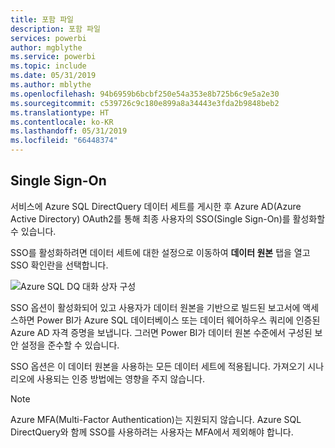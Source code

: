 ```yaml
---
title: 포함 파일
description: 포함 파일
services: powerbi
author: mgblythe
ms.service: powerbi
ms.topic: include
ms.date: 05/31/2019
ms.author: mblythe
ms.openlocfilehash: 94b6959b6bcbf250e54a353e8b725b6c9e5a2e30
ms.sourcegitcommit: c539726c9c180e899a8a34443e3fda2b9848beb2
ms.translationtype: HT
ms.contentlocale: ko-KR
ms.lasthandoff: 05/31/2019
ms.locfileid: "66448374"
---
```

## <a name="single-sign-on"></a>Single Sign-On

서비스에 Azure SQL DirectQuery 데이터 세트를 게시한 후 Azure AD(Azure Active Directory) OAuth2를 통해 최종 사용자의 SSO(Single Sign-On)를 활성화할 수 있습니다.

SSO를 활성화하려면 데이터 세트에 대한 설정으로 이동하여 **데이터 원본** 탭을 열고 SSO 확인란을 선택합니다.

![Azure SQL DQ 대화 상자 구성](media/direct-query-sso/sso-dialog.png)

SSO 옵션이 활성화되어 있고 사용자가 데이터 원본을 기반으로 빌드된 보고서에 액세스하면 Power BI가 Azure SQL 데이터베이스 또는 데이터 웨어하우스 쿼리에 인증된 Azure AD 자격 증명을 보냅니다. 그러면 Power BI가 데이터 원본 수준에서 구성된 보안 설정을 준수할 수 있습니다.

SSO 옵션은 이 데이터 원본을 사용하는 모든 데이터 세트에 적용됩니다. 가져오기 시나리오에 사용되는 인증 방법에는 영향을 주지 않습니다.

> [!Note]
> Azure MFA(Multi-Factor Authentication)는 지원되지 않습니다. Azure SQL DirectQuery와 함께 SSO를 사용하려는 사용자는 MFA에서 제외해야 합니다.